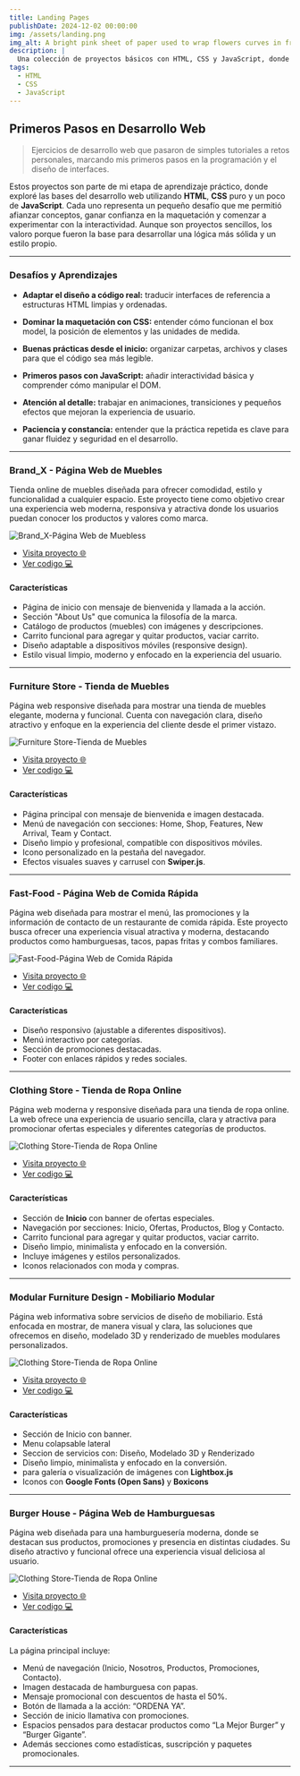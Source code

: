 ```yaml
---
title: Landing Pages
publishDate: 2024-12-02 00:00:00
img: /assets/landing.png
img_alt: A bright pink sheet of paper used to wrap flowers curves in front of rich blue background
description: |
  Una colección de proyectos básicos con HTML, CSS y JavaScript, donde transformé tutoriales en aprendizajes reales que sentaron las bases de mi camino como desarrolladora.
tags:
  - HTML
  - CSS
  - JavaScript
---
```


## Primeros Pasos en Desarrollo Web

> Ejercicios de desarrollo web que pasaron de simples tutoriales a retos personales, marcando mis primeros pasos en la programación y el diseño de interfaces.

Estos proyectos son parte de mi etapa de aprendizaje práctico, donde exploré las bases del desarrollo web utilizando **HTML**, **CSS** puro y un poco de **JavaScript**. Cada uno representa un pequeño desafío que me permitió afianzar conceptos, ganar confianza en la maquetación y comenzar a experimentar con la interactividad. Aunque son proyectos sencillos, los valoro porque fueron la base para desarrollar una lógica más sólida y un estilo propio.

---

### Desafíos y Aprendizajes

- **Adaptar el diseño a código real:** traducir interfaces de referencia a estructuras HTML limpias y ordenadas.

- **Dominar la maquetación con CSS:** entender cómo funcionan el box model, la posición de elementos y las unidades de medida.

- **Buenas prácticas desde el inicio:** organizar carpetas, archivos y clases para que el código sea más legible.

- **Primeros pasos con JavaScript:** añadir interactividad básica y comprender cómo manipular el DOM.

- **Atención al detalle:** trabajar en animaciones, transiciones y pequeños efectos que mejoran la experiencia de usuario.

- **Paciencia y constancia:** entender que la práctica repetida es clave para ganar fluidez y seguridad en el desarrollo.

---

### Brand_X - Página Web de Muebles
Tienda online de muebles diseñada para ofrecer comodidad, estilo y funcionalidad a cualquier espacio. Este proyecto tiene como objetivo crear una experiencia web moderna, responsiva y atractiva donde los usuarios puedan conocer los productos y valores como marca.

![Brand_X-Página Web de Muebless](/assets/brand-x.png)

- [Visita proyecto 🌐](https://yasmintorresdesign.github.io/Furniture-Website/) 
- [Ver codigo 💻](https://github.com/YasminTorresDesign/Furniture-Website)

#### Características

- Página de inicio con mensaje de bienvenida y llamada a la acción.
- Sección "About Us" que comunica la filosofía de la marca.
- Catálogo de productos (muebles) con imágenes y descripciones.
- Carrito funcional para agregar y quitar productos, vaciar carrito.
- Diseño adaptable a dispositivos móviles (responsive design).
- Estilo visual limpio, moderno y enfocado en la experiencia del usuario.

---

### Furniture Store - Tienda de Muebles
Página web responsive diseñada para mostrar una tienda de muebles elegante, moderna y funcional. Cuenta con navegación clara, diseño atractivo y enfoque en la experiencia del cliente desde el primer vistazo.

![Furniture Store-Tienda de Muebles](/assets/furni-store.png)

- [Visita proyecto 🌐](https://yasmintorresdesign.github.io/Furniture-Store/) 
- [Ver codigo 💻](https://github.com/YasminTorresDesign/Furniture-Store)

#### Características

- Página principal con mensaje de bienvenida e imagen destacada.
- Menú de navegación con secciones: Home, Shop, Features, New Arrival, Team y Contact.
- Diseño limpio y profesional, compatible con dispositivos móviles.
- Icono personalizado en la pestaña del navegador.
- Efectos visuales suaves y carrusel con **Swiper.js**.

---

### Fast-Food - Página Web de Comida Rápida

Página web diseñada para mostrar el menú, las promociones y la información de contacto de un restaurante de comida rápida. 
Este proyecto busca ofrecer una experiencia visual atractiva y moderna, destacando productos como hamburguesas, tacos, papas fritas y combos familiares.

![Fast-Food-Página Web de Comida Rápida](/assets/Fast-Food.png)

- [Visita proyecto 🌐](https://yasmintorresdesign.github.io/Fast-Food/) 
- [Ver codigo 💻](https://github.com/YasminTorresDesign/Fast-Food)

#### Características

- Diseño responsivo (ajustable a diferentes dispositivos).
- Menú interactivo por categorías.
- Sección de promociones destacadas.
- Footer con enlaces rápidos y redes sociales.

---

### Clothing Store - Tienda de Ropa Online

Página web moderna y responsive diseñada para una tienda de ropa online. La web ofrece una experiencia de usuario sencilla, clara y atractiva para promocionar ofertas especiales y diferentes categorías de productos.

![Clothing Store-Tienda de Ropa Online](/assets/Clothing-Store.png)

- [Visita proyecto 🌐](https://yasmintorresdesign.github.io/Clothing-Store/) 
- [Ver codigo 💻](https://github.com/YasminTorresDesign/Clothing-Store)

#### Características

- Sección de **Inicio** con banner de ofertas especiales.
- Navegación por secciones: Inicio, Ofertas, Productos, Blog y Contacto.
- Carrito funcional para agregar y quitar productos, vaciar carrito.
- Diseño limpio, minimalista y enfocado en la conversión.
- Incluye imágenes y estilos personalizados.
- Iconos relacionados con moda y compras.

---

### Modular Furniture Design - Mobiliario Modular

Página web informativa sobre servicios de diseño de mobiliario. Está enfocada en mostrar, de manera visual y clara, las soluciones que ofrecemos en diseño, modelado 3D y renderizado de muebles modulares personalizados.

![Clothing Store-Tienda de Ropa Online](/assets/Modular-Furniture-Design.png)

- [Visita proyecto 🌐](https://yasmintorresdesign.github.io/pagina-web-mobiliario/) 
- [Ver codigo 💻](https://github.com/YasminTorresDesign/pagina-web-mobiliario)

#### Características

- Sección de Inicio con banner.
- Menu colapsable lateral
- Seccion de servicios con: Diseño, Modelado 3D y Renderizado
- Diseño limpio, minimalista y enfocado en la conversión.
- para galería o visualización de imágenes con **Lightbox.js** 
- Iconos con **Google Fonts (Open Sans)** y **Boxicons**

---

### Burger House - Página Web de Hamburguesas

Página web diseñada para una hamburguesería moderna, donde se destacan sus productos, promociones y presencia en distintas ciudades. 
Su diseño atractivo y funcional ofrece una experiencia visual deliciosa al usuario.

![Clothing Store-Tienda de Ropa Online](/assets/Burger-Web.png)

- [Visita proyecto 🌐](https://yasmintorresdesign.github.io/Burger-Web/) 
- [Ver codigo 💻](https://github.com/YasminTorresDesign/Burger-Web)

#### Características

La página principal incluye:
- Menú de navegación (Inicio, Nosotros, Productos, Promociones, Contacto).
- Imagen destacada de hamburguesa con papas.
- Mensaje promocional con descuentos de hasta el 50%.
- Botón de llamada a la acción: “ORDENA YA”.
- Sección de inicio llamativa con promociones.
- Espacios pensados para destacar productos como “La Mejor Burger” y “Burger Gigante”.
- Además secciones como estadísticas, suscripción y paquetes promocionales.

---



